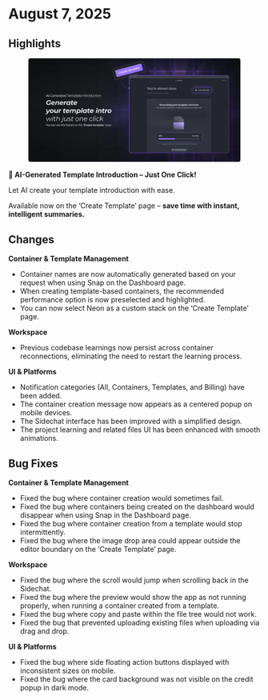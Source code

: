 # August 7, 2025

## Highlights

<figure><img src="../../.gitbook/assets/image (1).png" alt=""><figcaption></figcaption></figure>

**🚀 AI-Generated Template Introduction – Just One Click!**

Let AI create your template introduction with ease.

Available now on the ‘Create Template’ page – **save time with instant, intelligent summaries.**

## **Changes**

**Container & Template Management**

* Container names are now automatically generated based on your request when using Snap on the Dashboard page.
* When creating template-based containers, the recommended performance option is now preselected and highlighted.
* You can now select Neon as a custom stack on the ‘Create Template’ page.

**Workspace**

* Previous codebase learnings now persist across container reconnections, eliminating the need to restart the learning process.

**UI & Platforms**

* Notification categories (All, Containers, Templates, and Billing) have been added.
* The container creation message now appears as a centered popup on mobile devices.
* The Sidechat interface has been improved with a simplified design.
* The project learning and related files UI has been enhanced with smooth animations.

## Bug Fixes

**Container & Template Management**

* Fixed the bug where container creation would sometimes fail.
* Fixed the bug where containers being created on the dashboard would disappear when using Snap in the Dashboard page.
* Fixed the bug where container creation from a template would stop intermittently.
* Fixed the bug where the image drop area could appear outside the editor boundary on the ‘Create Template’ page.

**Workspace**

* Fixed the bug where the scroll would jump when scrolling back in the Sidechat.
* Fixed the bug where the preview would show the app as not running properly, when running a container created from a template.
* Fixed the bug where copy and paste within the file tree would not work.
* Fixed the bug that prevented uploading existing files when uploading via drag and drop.

**UI & Platforms**

* Fixed the bug where side floating action buttons displayed with inconsistent sizes on mobile.
* Fixed the bug where the card background was not visible on the credit popup in dark mode.

